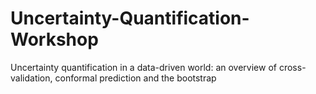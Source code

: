 # Uncertainty-Quantification-Workshop
Uncertainty quantification in a data-driven world: an overview of cross-validation, conformal prediction and the bootstrap
